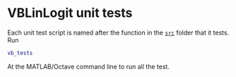 # VBLinLogit unit tests

Each unit test script is named after the function in the [`src`](../src) folder that it tests. Run
```Matlab
vb_tests
```
At the MATLAB/Octave command line to run all the test.